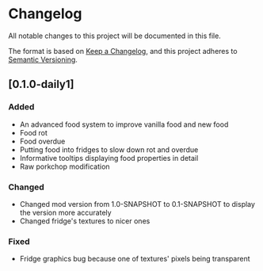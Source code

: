 # Changelog

All notable changes to this project will be documented in this file.

The format is based on [Keep a Changelog](https://keepachangelog.com/en/1.0.0/), and this project adheres
to [Semantic Versioning](https://semver.org/spec/v2.0.0.html).

## [0.1.0-daily1]

### Added

- An advanced food system to improve vanilla food and new food
- Food rot
- Food overdue
- Putting food into fridges to slow down rot and overdue
- Informative tooltips displaying food properties in detail
- Raw porkchop modification

### Changed

- Changed mod version from 1.0-SNAPSHOT to 0.1-SNAPSHOT to display the version more accurately
- Changed fridge's textures to nicer ones

### Fixed

- Fridge graphics bug because one of textures' pixels being transparent